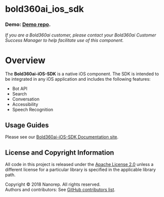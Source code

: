 # bold360ai_ios_sdk

### Demo: [Demo repo](https://github.com/Bold360ai/Bold360ai-iOS-SDK-samples).

*If you are a Bold360ai customer, please contact your Bold360ai Customer Success Manager to help facilitate use of this component.*

# Overview
The **Bold360ai-iOS-SDK** is a native iOS component. The SDK is intended to be integrated in any iOS application and includes the following features:

* Bot API
* Search
* Conversation
* Accessibility
* Speech Recognition

## Usage Guides
Please see our [Bold360ai-iOS-SDK Documentation site](https://github.com/Bold360ai/Bold360ai-iOS-SDK/wiki).


## License and Copyright Information
All code in this project is released under the [Apache License 2.0](http://www.apache.org/licenses/) unless a different license for a particular library is specified in the applicable library path.   

Copyright © 2018 Nanorep. All rights reserved.   
Authors and contributors: See [GitHub contributors list](https://github.com/Bold360ai/Bold360ai-iOS-SDK/graphs/contributors).
